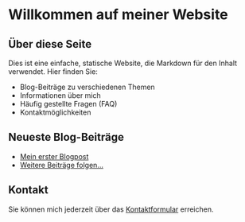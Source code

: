 # Willkommen auf meiner Website

## Über diese Seite

Dies ist eine einfache, statische Website, die Markdown für den Inhalt verwendet. Hier finden Sie:

- Blog-Beiträge zu verschiedenen Themen
- Informationen über mich
- Häufig gestellte Fragen (FAQ)
- Kontaktmöglichkeiten

## Neueste Blog-Beiträge

- [Mein erster Blogpost](mein-erster-post.html)
- [Weitere Beiträge folgen...](blog.html)

## Kontakt

Sie können mich jederzeit über das [Kontaktformular](/kontakt.html) erreichen. 